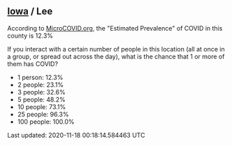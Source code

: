 
## [Iowa](/united-states/iowa) / Lee

According to [MicroCOVID.org](http://microcovid.org),
the "Estimated Prevalence" of COVID in this county is 12.3%

If you interact with a certain number of people in this location
(all at once in a group, or spread out across the day), what is the chance that
1 or more of them has COVID?

- 1 person: 12.3%
- 2 people: 23.1%
- 3 people: 32.6%
- 5 people: 48.2%
- 10 people: 73.1%
- 25 people: 96.3%
- 100 people: 100.0%

Last updated: 2020-11-18 00:18:14.584463 UTC

